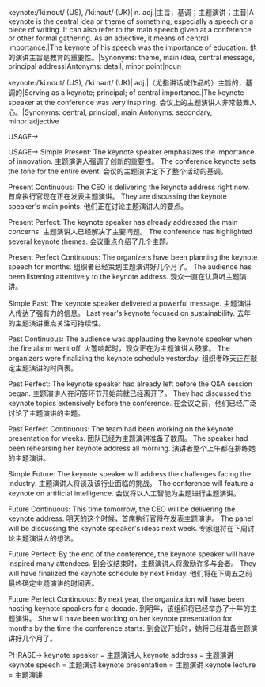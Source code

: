 keynote:/ˈkiːnoʊt/ (US), /ˈkiːnəʊt/ (UK)| n. adj.|主旨，基调；主题演讲；主音|A keynote is the central idea or theme of something, especially a speech or a piece of writing. It can also refer to the main speech given at a conference or other formal gathering.  As an adjective, it means of central importance.|The keynote of his speech was the importance of education. 他的演讲主旨是教育的重要性。|Synonyms: theme, main idea, central message, principal address|Antonyms: detail, minor point|noun

keynote:/ˈkiːnoʊt/ (US), /ˈkiːnəʊt/ (UK)| adj.|（尤指讲话或作品的）主旨的，基调的|Serving as a keynote; principal; of central importance.|The keynote speaker at the conference was very inspiring. 会议上的主题演讲人非常鼓舞人心。|Synonyms: central, principal, main|Antonyms: secondary, minor|adjective


USAGE->

USAGE->
Simple Present:
The keynote speaker emphasizes the importance of innovation.  主题演讲人强调了创新的重要性。
The conference keynote sets the tone for the entire event.  会议的主题演讲定下了整个活动的基调。

Present Continuous:
The CEO is delivering the keynote address right now. 首席执行官现在正在发表主题演讲。
They are discussing the keynote speaker's main points. 他们正在讨论主题演讲人的要点。

Present Perfect:
The keynote speaker has already addressed the main concerns. 主题演讲人已经解决了主要问题。
The conference has highlighted several keynote themes. 会议重点介绍了几个主题。

Present Perfect Continuous:
The organizers have been planning the keynote speech for months.  组织者已经策划主题演讲好几个月了。
The audience has been listening attentively to the keynote address.  观众一直在认真听主题演讲。

Simple Past:
The keynote speaker delivered a powerful message. 主题演讲人传达了强有力的信息。
Last year's keynote focused on sustainability. 去年的主题演讲重点关注可持续性。

Past Continuous:
The audience was applauding the keynote speaker when the fire alarm went off.  火警响起时，观众正在为主题演讲人鼓掌。
The organizers were finalizing the keynote schedule yesterday.  组织者昨天正在敲定主题演讲的时间表。

Past Perfect:
The keynote speaker had already left before the Q&A session began.  主题演讲人在问答环节开始前就已经离开了。
They had discussed the keynote topics extensively before the conference.  在会议之前，他们已经广泛讨论了主题演讲的主题。

Past Perfect Continuous:
The team had been working on the keynote presentation for weeks.  团队已经为主题演讲准备了数周。
The speaker had been rehearsing her keynote address all morning.  演讲者整个上午都在排练她的主题演讲。

Simple Future:
The keynote speaker will address the challenges facing the industry.  主题演讲人将谈及该行业面临的挑战。
The conference will feature a keynote on artificial intelligence.  会议将以人工智能为主题进行主题演讲。

Future Continuous:
This time tomorrow, the CEO will be delivering the keynote address.  明天的这个时候，首席执行官将在发表主题演讲。
The panel will be discussing the keynote speaker's ideas next week.  专家组将在下周讨论主题演讲人的想法。

Future Perfect:
By the end of the conference, the keynote speaker will have inspired many attendees.  到会议结束时，主题演讲人将激励许多与会者。
They will have finalized the keynote schedule by next Friday.  他们将在下周五之前最终确定主题演讲的时间表。

Future Perfect Continuous:
By next year, the organization will have been hosting keynote speakers for a decade.  到明年，该组织将已经举办了十年的主题演讲。
She will have been working on her keynote presentation for months by the time the conference starts.  到会议开始时，她将已经准备主题演讲好几个月了。


PHRASE->
keynote speaker = 主题演讲人
keynote address = 主题演讲
keynote speech = 主题演讲
keynote presentation = 主题演讲
keynote lecture = 主题演讲
